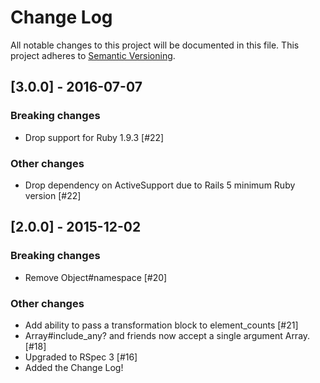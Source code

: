 # Change Log
All notable changes to this project will be documented in this file.
This project adheres to [Semantic Versioning](http://semver.org/).

## [3.0.0] - 2016-07-07
### Breaking changes
- Drop support for Ruby 1.9.3 [#22]

### Other changes
- Drop dependency on ActiveSupport due to Rails 5 minimum Ruby version [#22]

## [2.0.0] - 2015-12-02
### Breaking changes
- Remove Object#namespace [#20]

### Other changes
- Add ability to pass a transformation block to element_counts [#21]
- Array#include_any? and friends now accept a single argument Array. [#18]
- Upgraded to RSpec 3 [#16]
- Added the Change Log!
